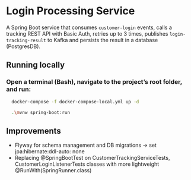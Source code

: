 # Login Processing Service

A Spring Boot service that consumes `customer-login` events, calls a tracking REST API with Basic Auth, retries up to 3 times,
publishes `login-tracking-result` to Kafka and persists the result in a database (PostgresDB).

## Running locally
### Open a terminal (Bash), navigate to the project’s root folder, and run:

```bash
  docker-compose -f docker-compose-local.yml up -d
```

```bash
  .\mvnw spring-boot:run
```

## Improvements
- Flyway for schema management and DB migrations -> set jpa:hibernate:ddl-auto: none
- Replacing @SpringBootTest on CustomerTrackingServiceTests, CustomerLoginListenerTests classes with more lightweight @RunWith(SpringRunner.class)